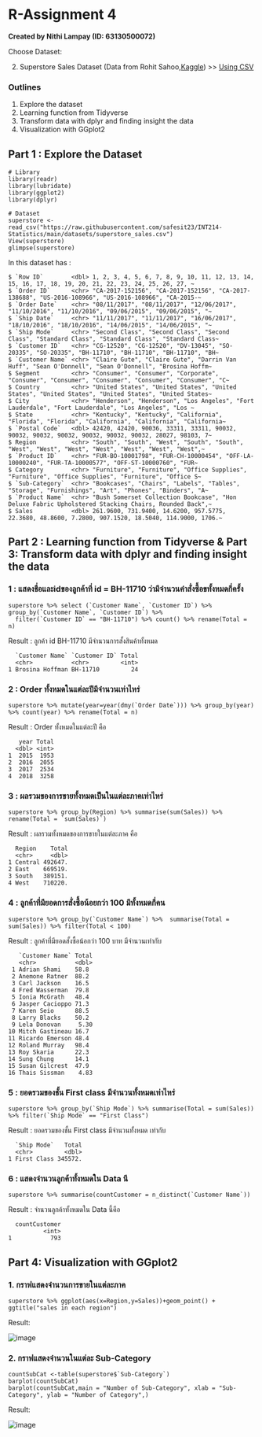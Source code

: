 # R-Assignment 4

**Created by Nithi Lampay (ID: 63130500072)**

Choose Dataset:

2. Superstore Sales Dataset (Data from Rohit Sahoo,[Kaggle](https://www.kaggle.com/rohitsahoo/sales-forecasting)) >> [Using CSV](https://raw.githubusercontent.com/safesit23/INT214-Statistics/main/datasets/superstore_sales.csv)


### Outlines
1. Explore the dataset
2. Learning function from Tidyverse
3. Transform data with dplyr and finding insight the data
4. Visualization with GGplot2

## Part 1 : Explore the Dataset

```
# Library
library(readr)
library(lubridate)
library(ggplot2)
library(dplyr)

# Dataset
superstore <- read_csv("https://raw.githubusercontent.com/safesit23/INT214-Statistics/main/datasets/superstore_sales.csv")
View(superstore)
glimpse(superstore)
```

In this dataset has :

```
$ `Row ID`        <dbl> 1, 2, 3, 4, 5, 6, 7, 8, 9, 10, 11, 12, 13, 14, 15, 16, 17, 18, 19, 20, 21, 22, 23, 24, 25, 26, 27, ~
$ `Order ID`      <chr> "CA-2017-152156", "CA-2017-152156", "CA-2017-138688", "US-2016-108966", "US-2016-108966", "CA-2015-~
$ `Order Date`    <chr> "08/11/2017", "08/11/2017", "12/06/2017", "11/10/2016", "11/10/2016", "09/06/2015", "09/06/2015", "~
$ `Ship Date`     <chr> "11/11/2017", "11/11/2017", "16/06/2017", "18/10/2016", "18/10/2016", "14/06/2015", "14/06/2015", "~
$ `Ship Mode`     <chr> "Second Class", "Second Class", "Second Class", "Standard Class", "Standard Class", "Standard Class~
$ `Customer ID`   <chr> "CG-12520", "CG-12520", "DV-13045", "SO-20335", "SO-20335", "BH-11710", "BH-11710", "BH-11710", "BH~
$ `Customer Name` <chr> "Claire Gute", "Claire Gute", "Darrin Van Huff", "Sean O'Donnell", "Sean O'Donnell", "Brosina Hoffm~
$ Segment         <chr> "Consumer", "Consumer", "Corporate", "Consumer", "Consumer", "Consumer", "Consumer", "Consumer", "C~
$ Country         <chr> "United States", "United States", "United States", "United States", "United States", "United States~
$ City            <chr> "Henderson", "Henderson", "Los Angeles", "Fort Lauderdale", "Fort Lauderdale", "Los Angeles", "Los ~
$ State           <chr> "Kentucky", "Kentucky", "California", "Florida", "Florida", "California", "California", "California~
$ `Postal Code`   <dbl> 42420, 42420, 90036, 33311, 33311, 90032, 90032, 90032, 90032, 90032, 90032, 90032, 28027, 98103, 7~
$ Region          <chr> "South", "South", "West", "South", "South", "West", "West", "West", "West", "West", "West", "West",~
$ `Product ID`    <chr> "FUR-BO-10001798", "FUR-CH-10000454", "OFF-LA-10000240", "FUR-TA-10000577", "OFF-ST-10000760", "FUR~
$ Category        <chr> "Furniture", "Furniture", "Office Supplies", "Furniture", "Office Supplies", "Furniture", "Office S~
$ `Sub-Category`  <chr> "Bookcases", "Chairs", "Labels", "Tables", "Storage", "Furnishings", "Art", "Phones", "Binders", "A~
$ `Product Name`  <chr> "Bush Somerset Collection Bookcase", "Hon Deluxe Fabric Upholstered Stacking Chairs, Rounded Back",~
$ Sales           <dbl> 261.9600, 731.9400, 14.6200, 957.5775, 22.3680, 48.8600, 7.2800, 907.1520, 18.5040, 114.9000, 1706.~
```

## Part 2 : Learning function from Tidyverse & Part 3: Transform data with dplyr and finding insight the data

### 1 : แสดงชื่อและidของลูกค้าที่ id = BH-11710 ว่ามีจำนวนคำสั่งซื้อขทั้งหมดกี่ครั้ง

```
superstore %>% select (`Customer Name`, `Customer ID`) %>% group_by(`Customer Name`, `Customer ID`) %>% 
  filter(`Customer ID` == "BH-11710") %>% count() %>% rename(Total = n)
```

Result : ลูกค้า id BH-11710 มีจำนวนการสั้งสินค้าทั้งหมด

```
  `Customer Name` `Customer ID` Total
  <chr>           <chr>         <int>
1 Brosina Hoffman BH-11710         24
```


### 2 : Order ทั้งหมดในแต่ละปีมีจำนวนเท่าไหร่

```
superstore %>% mutate(year=year(dmy(`Order Date`))) %>% group_by(year) %>% count(year) %>% rename(Total = n)
```

Result :  Order ทั้งหมดในแต่ละปี คือ

```
   year Total
  <dbl> <int>
1  2015  1953
2  2016  2055
3  2017  2534
4  2018  3258
```

### 3 : ผลรวมของการขายทั้งหมดเป็นในแต่ละภาคเท่าไหร่

```
superstore %>% group_by(Region) %>% summarise(sum(Sales)) %>% rename(Total = `sum(Sales)`)
```

Result : ผลรวมทั้งหมดของการขายในแต่ละภาค คือ 

```
  Region    Total
  <chr>     <dbl>
1 Central 492647.
2 East    669519.
3 South   389151.
4 West    710220.
```

### 4 : ลูกค้าที่มียอดการสั่งซื้อน้อยกว่า 100 มีทั้งหมดกี่คน

```
superstore %>% group_by(`Customer Name`) %>%  summarise(Total = sum(Sales)) %>% filter(Total < 100)
```

Result : ลูกค้าที่มียอดสั้งซื้อน้อกว่า 100 บาท มีจำนวนเท่ากับ 

```
   `Customer Name` Total
   <chr>           <dbl>
 1 Adrian Shami    58.8 
 2 Anemone Ratner  88.2 
 3 Carl Jackson    16.5 
 4 Fred Wasserman  79.8 
 5 Ionia McGrath   48.4 
 6 Jasper Cacioppo 71.3 
 7 Karen Seio      88.5 
 8 Larry Blacks    50.2 
 9 Lela Donovan     5.30
10 Mitch Gastineau 16.7 
11 Ricardo Emerson 48.4 
12 Roland Murray   98.4 
13 Roy Skaria      22.3 
14 Sung Chung      14.1 
15 Susan Gilcrest  47.9 
16 Thais Sissman    4.83
```

### 5 : ยอดรวมของชั้น First class มีจำนวนทั้งหมดเท่าไหร่

```
superstore %>% group_by(`Ship Mode`) %>% summarise(Total = sum(Sales)) %>% filter(`Ship Mode` == "First Class")
```

Result : ยอดรวมของชั้น First class มีจำนวนทั้งหมด เท่ากับ

```
  `Ship Mode`   Total
  <chr>         <dbl>
1 First Class 345572.
```

### 6 : แสดงจำนวนลูกค้าทั้งหมดใน Data นี

```
superstore %>% summarise(countCustomer = n_distinct(`Customer Name`))
```

Result : จำนวนลูกค้าทั้งหมดใน Data นี้คือ

```
  countCustomer
          <int>
1           793
```

## Part 4: Visualization with GGplot2
### 1. กราฟแสดงจำนวนการขายในแต่ละภาค

```
superstore %>% ggplot(aes(x=Region,y=Sales))+geom_point() + ggtitle("sales in each region")
```

Result:

![image](https://user-images.githubusercontent.com/72918129/137835081-f2aebdc5-f203-47c5-b310-b9b34c536d04.png)

### 2. กราฟแสดงจำนวนในแต่ละ Sub-Category  

```
countSubCat <-table(superstore$`Sub-Category`)
barplot(countSubCat)
barplot(countSubCat,main = "Number of Sub-Category", xlab = "Sub-Category", ylab = "Number of Category",)

```

Result:

![image](https://user-images.githubusercontent.com/72918129/138029092-111097f8-051a-414c-8374-0ce736ef8398.png)



